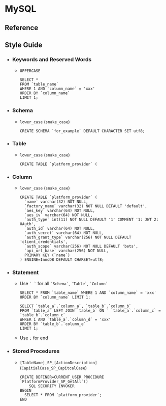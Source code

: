 # MySQL

## Reference

## Style Guide

  - ### Keywords and Reserved Words

      - `UPPERCASE`

        ```
        SELECT *
        FROM `table_name`
        WHERE 1 AND `column_name` = 'xxx'
        ORDER BY `column_name`
        LIMIT 1;
        ```

  - ### Schema

    - `lower_case` (`snake_case`)

      ```
      CREATE SCHEMA `for_example` DEFAULT CHARACTER SET utf8;
      ```

  - ### Table

    - `lower_case` (`snake_case`)

      ```
      CREATE TABLE `platform_provider` (
      ```

  - ### Column

      - `lower_case` (`snake_case`)

        ```
        CREATE TABLE `platform_provider` (
          `name` varchar(32) NOT NULL,
          `factory_name` varchar(32) NOT NULL DEFAULT 'default',
          `aes_key` varchar(64) NOT NULL,
          `aes_iv` varchar(64) NOT NULL,
          `auth_type` int(11) NOT NULL DEFAULT '1' COMMENT '1: JWT 2: OAuth',
          `auth_id` varchar(64) NOT NULL,
          `auth_secret` varchar(64) NOT NULL,
          `auth_grant_type` varchar(256) NOT NULL DEFAULT 'client_credentials',
          `auth_scope` varchar(256) NOT NULL DEFAULT 'bets',
          `api_url_base` varchar(256) NOT NULL,
          PRIMARY KEY (`name`)
        ) ENGINE=InnoDB DEFAULT CHARSET=utf8;
        ```

  - ### Statement

    - Use `` ` ` `` for all `` `Schema` ``, `` `Table` ``, `` `Column` ``

      ```
      SELECT * FROM `table_name` WHERE 1 AND `column_name` = 'xxx' ORDER BY `column_name` LIMIT 1;

      SELECT `table_a`.`column_a`, `table_b`.`column_b`
      FROM `table_a` LEFT JOIN `table_b` ON ` `table_a`.`column_c` = `table_b`.`column_c`
      WHRER 1 AND `table_a`.`column_d` = 'xxx'
      ORDER BY `table_b`.`column_e`
      LIMIT 1;
      ```

    - Use `;` for end

  - ### Stored Procedures

    - `[TableName]_SP_[ActionDescription]` (`CapitialCase_SP_CapitcalCase`)

      ```
      CREATE DEFINER=CURRENT_USER PROCEDURE `PlatformProvider_SP_GetAll`()
          SQL SECURITY INVOKER
      BEGIN
        SELECT * FROM `platform_provider`;
      END
      ```